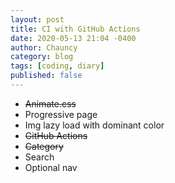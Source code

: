 ```yaml
---
layout: post
title: CI with GitHub Actions
date: 2020-05-13 21:04 -0400
author: Chauncy
category: blog
tags: [coding, diary]
published: false
---
```



- ~~Animate.css~~
- Progressive page
- Img lazy load with dominant color
- ~~GitHub Actions~~
- ~~Category~~
- Search
- Optional nav
